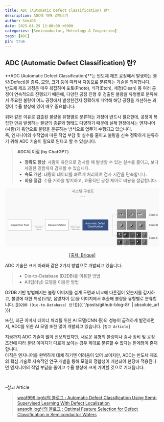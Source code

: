 ```yaml
---
title: ADC (Automatic Defect Classification) 란?
description: ADC에 대해 알아보기
author: SemiDS
date: 2025-01-29 12:00:00 +0900
categories: [Semiconductor, Metrology & Inspection]
tags: [ADC]
pin: true
---
```


## ADC (Automatic Defect Classification) 란?
**ADC (Automatic Defect Classification)**는 반도체 제조 공정에서 발생하는 불량(Defect)을 종류, 모양, 크기 등에 따라서 자동으로 분류하는 기술을 의미합니다.  
반도체 제조 과정은 매우 복잡하며 포토(Photo), 식각(Etch), 세정(Clean) 등 여러 공정이 연속적으로 진행되기 때문에, 다양한 공정 진행 후 검출된 불량을 유형별로 분류해서 주요한 불량이 어느 공정에서 발생한건지 정확하게 파악해 해당 공정을 개선하는 과정이 수율 향상에 있어 매우 중요합니다.  

위와 같은 이유로 검출된 불량을 유형별로 분류하는 과정이 반드시 필요한데, 공정이 복잡한 만큼 발생하는 불량의 종류와 형태도 다양하기 때문에 실제 현장에서는 엔지니어(사람)가 육안으로 불량을 분류하는 방식으로 업무가 수행되고 있습니다.  
즉, 엔지니어의 수작업에 따른 작업 부담 및 실수를 줄이고 불량을 신속 정확하게 분류하기 위해 ADC 기술이 필요로 된다고 할 수 있습니다.

>**ADC의 이점 (by ChatGPT)**  
>- **정확도 향상**: 사람이 육안으로 검사할 때 발생할 수 있는 실수를 줄이고, 보다 세밀한 결함까지 감지할 수 있습니다.  
>- **속도 개선**: 대량의 데이터를 빠르게 처리하여 검사 시간을 단축합니다.  
>- **비용 절감**: 수율 저하를 방지하고, 효율적인 공정 제어로 비용을 절감합니다.  

![ADC](/assets/img/posting/2025-01-29-github-blog-3_1.png)
<p style="text-align: center;"><a href="https://www.brique.co.kr/products/adc">[출처: Brique]</a></p>

ADC 기술은 크게 아래와 같은 2가지 방법으로 개발되고 있습니다.
>- Die-to-Database (D2DB)를 이용한 방법
>- AI(딥러닝) 모델을 이용한 방법

D2DB 기반 방법에서는 불량 이미지를 설계 도면과 비교해 다른점이 있는지를 감지하고, 불량에 대한 특성(모양, 음영차이 등)을 이미지에서 추출해 불량을 유형별로 분류합니다. [[`D2DB (Die-to-Database) 란?`]]({{ '/posts/github-blog-8/' | absolute_url }}) 

또한, 최근 이미지 데이터 처리를 위한 AI 모델(CNN 등)의 성능이 급격하게 발전하면서, ADC를 위한 AI 모델 또한 많이 개발되고 있습니다. [`참고 Article`]

지금까지 ADC 기술이 많이 진보되었지만, 새로운 유형의 불량이나 검사 장비 및 공정 조건에 따라 불량 이미지가 다르게 보이는 경우 제대로 분류할 수 없다는 한계점이 존재합니다.  
아직은 엔지니어를 완벽하게 대체 하기엔 어려움이 있어 보이지만, ADC는 반도체 제조의 핵심 기술로 지속적인 연구·개발을 통해 모델의 정합성이 개선되어 현장에 적용된다면 엔지니어의 작업 부담을 줄이고 수율 향상에 크게 기여할 것으로 기대됩니다.

<br>

-참고 Article
>[woof999.log님의 블로그 : Automatic Defect Classification Using Semi-Supervised Learning With Defect Localization](https://velog.io/@woof999/Automatic-Defect-Classification-UsingSemi-Supervised-Learning-WithDefect-Localization)   
>[anandh.log님의 블로그 : Optimal Feature Selection for Defect Classification in Semiconductor Wafers](https://velog.io/@anandh/Optimal-Feature-Selection-for-Defect-Classificationin-Semiconductor-Wafers)
